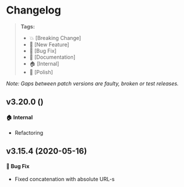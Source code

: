 Changelog
=========

> **Tags:**
> - :boom:       [Breaking Change]
> - :rocket:     [New Feature]
> - :bug:        [Bug Fix]
> - :memo:       [Documentation]
> - :house:      [Internal]
> - :nail_care:  [Polish]

_Note: Gaps between patch versions are faulty, broken or test releases._

## v3.20.0 ()

#### :house: Internal

* Refactoring

## v3.15.4 (2020-05-16)

#### :bug: Bug Fix

* Fixed concatenation with absolute URL-s
